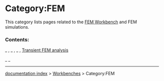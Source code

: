 # Category:FEM
This category lists pages related to the [FEM Workbench](FEM_Workbench.md) and FEM simulations.

### Contents:

_ , _ , _ , [Transient FEM analysis](Transient_FEM_analysis.md)

_ _

---
[documentation index](../README.md) > [Workbenches](Category_Workbenches.md) > Category:FEM
